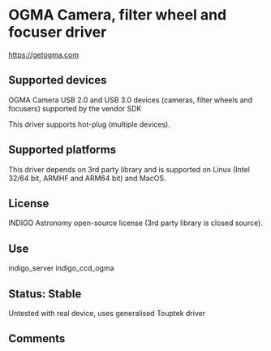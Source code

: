 # OGMA Camera, filter wheel and focuser driver

https://getogma.com

## Supported devices

OGMA Camera USB 2.0 and USB 3.0 devices (cameras, filter wheels and focusers) supported by the vendor SDK

This driver supports hot-plug (multiple devices).

## Supported platforms

This driver depends on 3rd party library and is supported on Linux (Intel 32/64 bit, ARMHF and ARM64 bit) and MacOS.

## License

INDIGO Astronomy open-source license (3rd party library is closed source).

## Use

indigo_server indigo_ccd_ogma

## Status: Stable

Untested with real device, uses generalised Touptek driver

## Comments
